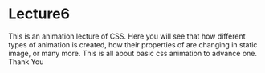 # Lecture6
This is an animation lecture of CSS. Here you will see that how different types of animation is created, how their properties of are changing in static image, or many more. This is all about basic css animation to advance one.
Thank You

